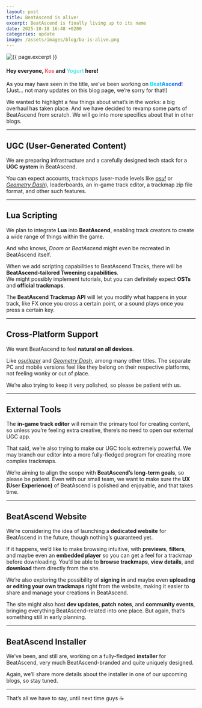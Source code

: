 ```yaml
---
layout: post
title: BeatAscend is alive!
excerpt: BeatAscend is finally living up to its name
date: 2025-10-18 16:48 +0200
categories: update
image: /assets/images/blog/ba-is-alive.png
---
```

<img class="page-image" src="{{ site.url }}/{{ page.image }}" alt="{{ page.excerpt }}">

#### Hey everyone, <span style="color:#ff5555;">Kos</span> and <span style="color:#54ebe6;">Yogurt</span> here!  

As you may have seen in the title, we’ve been working on <span style="
  background: linear-gradient(90deg, #00f4ff, #0031fe);
  -webkit-background-clip: text;
  -webkit-text-fill-color: transparent;
  font-weight: bold;
">BeatAscend</span>! 
(Just... not many updates on this blog page, we’re sorry for that!) 

We wanted to highlight a few things about what’s in the works: a big overhaul has taken place. And we have decided to revamp some parts of BeatAscend from scratch. We will go into more specifics about that in other blogs.

---

## UGC (User-Generated Content)

We are preparing infrastructure and a carefully designed tech stack for a **UGC system** in BeatAscend.  

You can expect accounts, trackmaps (user-made levels like [_osu!_](https://osu.ppy.sh/) or [_Geometry Dash_](https://www.google.com/search?q=geometry+dash&ie=UTF-8)), leaderboards, an in-game track editor, a trackmap zip file format, and other such features.

---

## Lua Scripting

We plan to integrate **Lua** into **BeatAscend**, enabling track creators to create a wide range of things within the game.  

And who knows, _Doom_ or _BeatAscend_ might even be recreated in BeatAscend itself.  

When we add scripting capabilities to BeatAscend Tracks, there will be **BeatAscend-tailored Tweening capabilities**.  
We might possibly implement tutorials, but you can definitely expect **OSTs** and **official trackmaps**.  

The **BeatAscend Trackmap API** will let you modify what happens in your track, like FX once you cross a certain point, or a sound plays once you press a certain key.  

---

## Cross-Platform Support

We want BeatAscend to feel **natural on all devices**.  

Like [_osu!lazer_](https://www.youtube.com/watch?v=ut_SOreClcc) and [_Geometry Dash_](https://www.google.com/search?q=geometry+dash&ie=UTF-8), among many other titles. The separate PC and mobile versions feel like they belong on their respective platforms, not feeling wonky or out of place.  

We’re also trying to keep it very polished, so please be patient with us.  

---

## External Tools

The **in-game track editor** will remain the primary tool for creating content, so unless you’re feeling extra creative, there’s no need to open our external UGC app.  

That said, we’re also trying to make our UGC tools extremely powerful. We may branch our editor into a more fully-fledged program for creating more complex trackmaps.  

We’re aiming to align the scope with **BeatAscend’s long-term goals**, so please be patient. Even with our small team, we want to make sure the **UX (User Experience)** of BeatAscend is polished and enjoyable, and that takes time.  

---

## BeatAscend Website

We’re considering the idea of launching a **dedicated website** for BeatAscend in the future, though nothing’s guaranteed yet.  

If it happens, we’d like to make browsing intuitive, with **previews**, **filters**, and maybe even an **embedded player** so you can get a feel for a trackmap before downloading. You’d be able to **browse trackmaps**, **view details**, and **download** them directly from the site.  

We’re also exploring the possibility of **signing in** and maybe even **uploading or editing your own trackmaps** right from the website, making it easier to share and manage your creations in BeatAscend.  

The site might also host **dev updates**, **patch notes**, and **community events**, bringing everything BeatAscend-related into one place. But again, that’s something still in early planning.  

---

## BeatAscend Installer

We’ve been, and still are, working on a fully-fledged **installer** for BeatAscend, very much BeatAscend-branded and quite uniquely designed.  

Again, we’ll share more details about the installer in one of our upcoming blogs, so stay tuned.  

---

That’s all we have to say, until next time guys ☕
